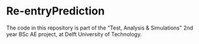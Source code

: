 # Re-entryPrediction

The code in this repository is part of the "Test, Analysis & Simulations" 2nd year BSc AE project, at Delft University of Technology.


